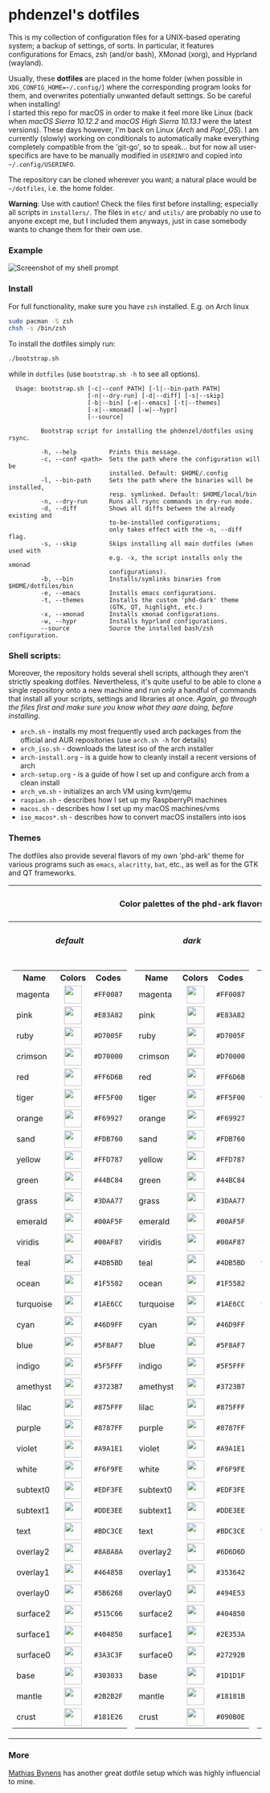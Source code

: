 # phdenzel's dotfiles

This is my collection of configuration files for a UNIX-based
operating system; a backup of settings, of sorts. In particular, it
features configurations for Emacs, zsh (and/or bash), XMonad (xorg),
and Hyprland (wayland).

Usually, these **dotfiles** are placed in the home folder (when
possible in `XDG_CONFIG_HOME=~/.config/`) where the corresponding
program looks for them, and overwrites potentially unwanted default
settings. So be careful when installing!  
I started this repo for macOS in order to make it feel more like Linux
(back when *macOS Sierra 10.12.2* and *macOS High Sierra 10.13.1* were
the latest versions). These days however, I'm back on Linux (*Arch*
and *Pop!_OS*). I am currently (slowly) working on conditionals to
automatically make everything completely compatible from the 'git-go',
so to speak... but for now all user-specifics are have to be manually
modified in `USERINFO` and copied into `~/.config/USERINFO`.

The repository can be cloned wherever you want; a natural place would
be `~/dotfiles`, i.e. the home folder.

**Warning**: Use with caution! Check the files first before
installing; especially all scripts in `installers/`.  The files in
`etc/` and `utils/` are probably no use to anyone except me, but I
included them anyways, just in case somebody wants to change them for
their own use.

### Example
![Screenshot of my shell prompt](imgs/screenshot.png)
  
### Install

For full functionality, make sure you have `zsh` installed. E.g. on Arch linux

```bash
sudo pacman -S zsh
chsh -s /bin/zsh
```

To install the dotfiles simply run:

```bash
./bootstrap.sh
```
while in `dotfiles` (use `bootstrap.sh -h` to see all options).

```
  Usage: bootstrap.sh [-c|--conf PATH] [-l|--bin-path PATH]
                      [-n|--dry-run] [-d|--diff] [-s|--skip]
                      [-b|--bin] [-e|--emacs] [-t|--themes]
                      [-x|--xmonad] [-w|--hypr]
                      [--source]

         Bootstrap script for installing the phdenzel/dotfiles using rsync.

         -h, --help         Prints this message.
         -c, --conf <path>  Sets the path where the configuration will be
                            installed. Default: $HOME/.config
         -l, --bin-path     Sets the path where the binaries will be installed,
                            resp. symlinked. Default: $HOME/local/bin
         -n, --dry-run      Runs all rsync commands in dry-run mode.
         -d, --diff         Shows all diffs between the already existing and
                            to-be-installed configurations;
                            only takes effect with the -n, --diff flag.
         -s, --skip         Skips installing all main dotfiles (when used with
                            e.g. -x, the script installs only the xmonad
                            configurations).
         -b, --bin          Installs/symlinks binaries from $HOME/dotfiles/bin
         -e, --emacs        Installs emacs configurations.
         -t, --themes       Installs the custom 'phd-dark' theme
                            (GTK, QT, highlight, etc.)
         -x, --xmonad       Installs xmonad configurations.
         -w, --hypr         Installs hyprland configurations.
         --source           Source the installed bash/zsh configuration.
```


### Shell scripts:
Moreover, the repository holds several shell scripts, although they
aren't strictly speaking dotfiles. Nevertheless, it's quite useful to
be able to clone a single repository onto a new machine and run only a
handful of commands that install all your scripts, settings and
libraries at once.  *Again, go through the files first and make sure
you know what they aare doing, before installing*.

* `arch.sh` - installs my most frequently used arch packages from the
  official and AUR repositories (use `arch.sh -h` for details)
* `arch_iso.sh` - downloads the latest iso of the arch installer
* `arch-install.org` - is a guide how to cleanly install a recent
  versions of arch
* `arch-setup.org` - is a guide of how I set up and configure arch
  from a clean install
* `arch_vm.sh` - initializes an arch VM using kvm/qemu
* `raspian.sh` - describes how I set up my RaspberryPi machines
* `macos.sh` - describes how I set up my macOS machines/vms
* `iso_macos*.sh` - describes how to convert macOS installers into
  isos
  
### Themes

The dotfiles also provide several flavors of my own 'phd-ark' theme
for various programs such as `emacs`, `alacritty`, `bat`, etc., as
well as for the GTK and QT frameworks.

<table>
    <th colspan="3" align="center"><h4>Color palettes of the phd-ark flavors</h4></th>
    <tr>
        <th><h5>default</h5></th>
        <th><h5>dark</h5></th>
        <th><h5>light</h5></th>
    </tr>
    <tr>
        <td><table>
            <tr>
                <th>Name</th>
                <th>Colors</th>
                <th>Codes</th>
            </tr>
            <tr>
                <td>magenta</td>
                <td align="center">
                    <img src="./imgs/palettes/phd-ark-default/magenta.png" height="35" width="35"/>
                </td>
                <td><code>#FF0087</code></td>
            </tr>
            <tr>
                <td>pink</td>
                <td align="center">
                    <img src="./imgs/palettes/phd-ark-default/pink.png" height="35" width="35"/>
                </td>
                <td><code>#E83A82</code></td>
            </tr>
            <tr>
                <td>ruby</td>
                <td align="center">
                    <img src="./imgs/palettes/phd-ark-default/ruby.png" height="35" width="35"/>
                </td>
                <td><code>#D7005F</code></td>
            </tr>
            <tr>
                <td>crimson</td>
                <td align="center">
                    <img src="./imgs/palettes/phd-ark-default/crimson.png" height="35" width="35"/>
                </td>
                <td><code>#D70000</code></td>
            </tr>
            <tr>
                <td>red</td>
                <td align="center">
                    <img src="./imgs/palettes/phd-ark-default/red.png" height="35" width="35"/>
                </td>
                <td><code>#FF6D6B</code></td>
            </tr>
            <tr>
                <td>tiger</td>
                <td align="center">
                    <img src="./imgs/palettes/phd-ark-default/tiger.png" height="35" width="35"/>
                </td>
                <td><code>#FF5F00</code></td>
            </tr>
            <tr>
                <td>orange</td>
                <td align="center">
                    <img src="./imgs/palettes/phd-ark-default/orange.png" height="35" width="35"/>
                </td>
                <td><code>#F69927</code></td>
            </tr>
            <tr>
                <td>sand</td>
                <td align="center">
                    <img src="./imgs/palettes/phd-ark-default/sand.png" height="35" width="35"/>
                </td>
                <td><code>#FDB760</code></td>
            </tr>
            <tr>
                <td>yellow</td>
                <td align="center">
                    <img src="./imgs/palettes/phd-ark-default/yellow.png" height="35" width="35"/>
                </td>
                <td><code>#FFD787</code></td>
            </tr>
            <tr>
                <td>green</td>
                <td align="center">
                    <img src="./imgs/palettes/phd-ark-default/green.png" height="35" width="35"/>
                </td>
                <td><code>#44BC84</code></td>
            </tr>
            <tr>
                <td>grass</td>
                <td align="center">
                    <img src="./imgs/palettes/phd-ark-default/grass.png" height="35" width="35"/>
                </td>
                <td><code>#3DAA77</code></td>
            </tr>
            <tr>
                <td>emerald</td>
                <td align="center">
                    <img src="./imgs/palettes/phd-ark-default/emerald.png" height="35" width="35"/>
                </td>
                <td><code>#00AF5F</code></td>
            </tr>
            <tr>
                <td>viridis</td>
                <td align="center">
                    <img src="./imgs/palettes/phd-ark-default/viridis.png" height="35" width="35"/>
                </td>
                <td><code>#00AF87</code></td>
            </tr>
            <tr>
                <td>teal</td>
                <td align="center">
                    <img src="./imgs/palettes/phd-ark-default/teal.png" height="35" width="35"/>
                </td>
                <td><code>#4DB5BD</code></td>
            </tr>
            <tr>
                <td>ocean</td>
                <td align="center">
                    <img src="./imgs/palettes/phd-ark-default/ocean.png" height="35" width="35"/>
                </td>
                <td><code>#1F5582</code></td>
            </tr>
            <tr>
                <td>turquoise</td>
                <td align="center">
                    <img src="./imgs/palettes/phd-ark-default/turquoise.png" height="35" width="35"/>
                </td>
                <td><code>#1AE6CC</code></td>
            </tr>
            <tr>
                <td>cyan</td>
                <td align="center">
                    <img src="./imgs/palettes/phd-ark-default/cyan.png" height="35" width="35"/>
                </td>
                <td><code>#46D9FF</code></td>
            </tr>
            <tr>
                <td>blue</td>
                <td align="center">
                    <img src="./imgs/palettes/phd-ark-default/blue.png" height="35" width="35"/>
                </td>
                <td><code>#5F8AF7</code></td>
            </tr>
            <tr>
                <td>indigo</td>
                <td align="center">
                    <img src="./imgs/palettes/phd-ark-default/indigo.png" height="35" width="35"/>
                </td>
                <td><code>#5F5FFF</code></td>
            </tr>
            <tr>
                <td>amethyst</td>
                <td align="center">
                    <img src="./imgs/palettes/phd-ark-default/amethyst.png" height="35" width="35"/>
                </td>
                <td><code>#3723B7</code></td>
            </tr>
            <tr>
                <td>lilac</td>
                <td align="center">
                    <img src="./imgs/palettes/phd-ark-default/lilac.png" height="35" width="35"/>
                </td>
                <td><code>#875FFF</code></td>
            </tr>
            <tr>
                <td>purple</td>
                <td align="center">
                    <img src="./imgs/palettes/phd-ark-default/purple.png" height="35" width="35"/>
                </td>
                <td><code>#8787FF</code></td>
            </tr>
            <tr>
                <td>violet</td>
                <td align="center">
                    <img src="./imgs/palettes/phd-ark-default/violet.png" height="35" width="35"/>
                </td>
                <td><code>#A9A1E1</code></td>
            </tr>
            <tr>
                <td>white</td>
                <td align="center">
                    <img src="./imgs/palettes/phd-ark-default/white.png" height="35" width="35"/>
                </td>
                <td><code>#F6F9FE</code></td>
            </tr>
            <tr>
                <td>subtext0</td>
                <td align="center">
                    <img src="./imgs/palettes/phd-ark-default/subtext0.png" height="35" width="35"/>
                </td>
                <td><code>#EDF3FE</code></td>
            </tr>
            <tr>
                <td>subtext1</td>
                <td align="center">
                    <img src="./imgs/palettes/phd-ark-default/subtext1.png" height="35" width="35"/>
                </td>
                <td><code>#DDE3EE</code></td>
            </tr>
            <tr>
                <td>text</td>
                <td align="center">
                    <img src="./imgs/palettes/phd-ark-default/text.png" height="35" width="35"/>
                </td>
                <td><code>#BDC3CE</code></td>
            </tr>
            <tr>
                <td>overlay2</td>
                <td align="center">
                    <img src="./imgs/palettes/phd-ark-default/overlay2.png" height="35" width="35"/>
                </td>
                <td><code>#8A8A8A</code></td>
            </tr>
            <tr>
                <td>overlay1</td>
                <td align="center">
                    <img src="./imgs/palettes/phd-ark-default/overlay1.png" height="35" width="35"/>
                </td>
                <td><code>#464858</code></td>
            </tr>
            <tr>
                <td>overlay0</td>
                <td align="center">
                    <img src="./imgs/palettes/phd-ark-default/overlay0.png" height="35" width="35"/>
                </td>
                <td><code>#5B6268</code></td>
            </tr>
            <tr>
                <td>surface2</td>
                <td align="center">
                    <img src="./imgs/palettes/phd-ark-default/surface2.png" height="35" width="35"/>
                </td>
                <td><code>#515C66</code></td>
            </tr>
            <tr>
                <td>surface1</td>
                <td align="center">
                    <img src="./imgs/palettes/phd-ark-default/surface1.png" height="35" width="35"/>
                </td>
                <td><code>#404850</code></td>
            </tr>
            <tr>
                <td>surface0</td>
                <td align="center">
                    <img src="./imgs/palettes/phd-ark-default/surface0.png" height="35" width="35"/>
                </td>
                <td><code>#3A3C3F</code></td>
            </tr>
            <tr>
                <td>base</td>
                <td align="center">
                    <img src="./imgs/palettes/phd-ark-default/base.png" height="35" width="35"/>
                </td>
                <td><code>#303033</code></td>
            </tr>
            <tr>
                <td>mantle</td>
                <td align="center">
                    <img src="./imgs/palettes/phd-ark-default/mantle.png" height="35" width="35"/>
                </td>
                <td><code>#2B2B2F</code></td>
            </tr>
            <tr>
                <td>crust</td>
                <td align="center">
                    <img src="./imgs/palettes/phd-ark-default/crust.png" height="35" width="35"/>
                </td>
                <td><code>#181E26</code></td>
            </tr>
        </table></td>
        <td><table>
            <tr>
                <th>Name</th>
                <th>Colors</th>
                <th>Codes</th>
            </tr>
            <tr>
                <td>magenta</td>
                <td align="center">
                    <img src="./imgs/palettes/phd-ark-dark/magenta.png" height="35" width="35"/>
                </td>
                <td><code>#FF0087</code></td>
            </tr>
            <tr>
                <td>pink</td>
                <td align="center">
                    <img src="./imgs/palettes/phd-ark-dark/pink.png" height="35" width="35"/>
                </td>
                <td><code>#E83A82</code></td>
            </tr>
            <tr>
                <td>ruby</td>
                <td align="center">
                    <img src="./imgs/palettes/phd-ark-dark/ruby.png" height="35" width="35"/>
                </td>
                <td><code>#D7005F</code></td>
            </tr>
            <tr>
                <td>crimson</td>
                <td align="center">
                    <img src="./imgs/palettes/phd-ark-dark/crimson.png" height="35" width="35"/>
                </td>
                <td><code>#D70000</code></td>
            </tr>
            <tr>
                <td>red</td>
                <td align="center">
                    <img src="./imgs/palettes/phd-ark-dark/red.png" height="35" width="35"/>
                </td>
                <td><code>#FF6D6B</code></td>
            </tr>
            <tr>
                <td>tiger</td>
                <td align="center">
                    <img src="./imgs/palettes/phd-ark-dark/tiger.png" height="35" width="35"/>
                </td>
                <td><code>#FF5F00</code></td>
            </tr>
            <tr>
                <td>orange</td>
                <td align="center">
                    <img src="./imgs/palettes/phd-ark-dark/orange.png" height="35" width="35"/>
                </td>
                <td><code>#F69927</code></td>
            </tr>
            <tr>
                <td>sand</td>
                <td align="center">
                    <img src="./imgs/palettes/phd-ark-dark/sand.png" height="35" width="35"/>
                </td>
                <td><code>#FDB760</code></td>
            </tr>
            <tr>
                <td>yellow</td>
                <td align="center">
                    <img src="./imgs/palettes/phd-ark-dark/yellow.png" height="35" width="35"/>
                </td>
                <td><code>#FFD787</code></td>
            </tr>
            <tr>
                <td>green</td>
                <td align="center">
                    <img src="./imgs/palettes/phd-ark-dark/green.png" height="35" width="35"/>
                </td>
                <td><code>#44BC84</code></td>
            </tr>
            <tr>
                <td>grass</td>
                <td align="center">
                    <img src="./imgs/palettes/phd-ark-dark/grass.png" height="35" width="35"/>
                </td>
                <td><code>#3DAA77</code></td>
            </tr>
            <tr>
                <td>emerald</td>
                <td align="center">
                    <img src="./imgs/palettes/phd-ark-dark/emerald.png" height="35" width="35"/>
                </td>
                <td><code>#00AF5F</code></td>
            </tr>
            <tr>
                <td>viridis</td>
                <td align="center">
                    <img src="./imgs/palettes/phd-ark-dark/viridis.png" height="35" width="35"/>
                </td>
                <td><code>#00AF87</code></td>
            </tr>
            <tr>
                <td>teal</td>
                <td align="center">
                    <img src="./imgs/palettes/phd-ark-dark/teal.png" height="35" width="35"/>
                </td>
                <td><code>#4DB5BD</code></td>
            </tr>
            <tr>
                <td>ocean</td>
                <td align="center">
                    <img src="./imgs/palettes/phd-ark-dark/ocean.png" height="35" width="35"/>
                </td>
                <td><code>#1F5582</code></td>
            </tr>
            <tr>
                <td>turquoise</td>
                <td align="center">
                    <img src="./imgs/palettes/phd-ark-dark/turquoise.png" height="35" width="35"/>
                </td>
                <td><code>#1AE6CC</code></td>
            </tr>
            <tr>
                <td>cyan</td>
                <td align="center">
                    <img src="./imgs/palettes/phd-ark-dark/cyan.png" height="35" width="35"/>
                </td>
                <td><code>#46D9FF</code></td>
            </tr>
            <tr>
                <td>blue</td>
                <td align="center">
                    <img src="./imgs/palettes/phd-ark-dark/blue.png" height="35" width="35"/>
                </td>
                <td><code>#5F8AF7</code></td>
            </tr>
            <tr>
                <td>indigo</td>
                <td align="center">
                    <img src="./imgs/palettes/phd-ark-dark/indigo.png" height="35" width="35"/>
                </td>
                <td><code>#5F5FFF</code></td>
            </tr>
            <tr>
                <td>amethyst</td>
                <td align="center">
                    <img src="./imgs/palettes/phd-ark-dark/amethyst.png" height="35" width="35"/>
                </td>
                <td><code>#3723B7</code></td>
            </tr>
            <tr>
                <td>lilac</td>
                <td align="center">
                    <img src="./imgs/palettes/phd-ark-dark/lilac.png" height="35" width="35"/>
                </td>
                <td><code>#875FFF</code></td>
            </tr>
            <tr>
                <td>purple</td>
                <td align="center">
                    <img src="./imgs/palettes/phd-ark-dark/purple.png" height="35" width="35"/>
                </td>
                <td><code>#8787FF</code></td>
            </tr>
            <tr>
                <td>violet</td>
                <td align="center">
                    <img src="./imgs/palettes/phd-ark-dark/violet.png" height="35" width="35"/>
                </td>
                <td><code>#A9A1E1</code></td>
            </tr>
            <tr>
                <td>white</td>
                <td align="center">
                    <img src="./imgs/palettes/phd-ark-dark/white.png" height="35" width="35"/>
                </td>
                <td><code>#F6F9FE</code></td>
            </tr>
            <tr>
                <td>subtext0</td>
                <td align="center">
                    <img src="./imgs/palettes/phd-ark-dark/subtext0.png" height="35" width="35"/>
                </td>
                <td><code>#EDF3FE</code></td>
            </tr>
            <tr>
                <td>subtext1</td>
                <td align="center">
                    <img src="./imgs/palettes/phd-ark-dark/subtext1.png" height="35" width="35"/>
                </td>
                <td><code>#DDE3EE</code></td>
            </tr>
            <tr>
                <td>text</td>
                <td align="center">
                    <img src="./imgs/palettes/phd-ark-dark/text.png" height="35" width="35"/>
                </td>
                <td><code>#BDC3CE</code></td>
            </tr>
            <tr>
                <td>overlay2</td>
                <td align="center">
                    <img src="./imgs/palettes/phd-ark-dark/overlay2.png" height="35" width="35"/>
                </td>
                <td><code>#6D6D6D</code></td>
            </tr>
            <tr>
                <td>overlay1</td>
                <td align="center">
                    <img src="./imgs/palettes/phd-ark-dark/overlay1.png" height="35" width="35"/>
                </td>
                <td><code>#353642</code></td>
            </tr>
            <tr>
                <td>overlay0</td>
                <td align="center">
                    <img src="./imgs/palettes/phd-ark-dark/overlay0.png" height="35" width="35"/>
                </td>
                <td><code>#494E53</code></td>
            </tr>
            <tr>
                <td>surface2</td>
                <td align="center">
                    <img src="./imgs/palettes/phd-ark-dark/surface2.png" height="35" width="35"/>
                </td>
                <td><code>#404850</code></td>
            </tr>
            <tr>
                <td>surface1</td>
                <td align="center">
                    <img src="./imgs/palettes/phd-ark-dark/surface1.png" height="35" width="35"/>
                </td>
                <td><code>#2E353A</code></td>
            </tr>
            <tr>
                <td>surface0</td>
                <td align="center">
                    <img src="./imgs/palettes/phd-ark-dark/surface0.png" height="35" width="35"/>
                </td>
                <td><code>#27292B</code></td>
            </tr>
            <tr>
                <td>base</td>
                <td align="center">
                    <img src="./imgs/palettes/phd-ark-dark/base.png" height="35" width="35"/>
                </td>
                <td><code>#1D1D1F</code></td>
            </tr>
            <tr>
                <td>mantle</td>
                <td align="center">
                    <img src="./imgs/palettes/phd-ark-dark/mantle.png" height="35" width="35"/>
                </td>
                <td><code>#18181B</code></td>
            </tr>
            <tr>
                <td>crust</td>
                <td align="center">
                    <img src="./imgs/palettes/phd-ark-dark/crust.png" height="35" width="35"/>
                </td>
                <td><code>#090B0E</code></td>
            </tr>
        </table></td>
        <td><table>
            <tr>
                <th>Name</th>
                <th>Colors</th>
                <th>Codes</th>
            </tr>
            <tr>
                <td>magenta</td>
                <td align="center">
                    <img src="./imgs/palettes/phd-ark-light/magenta.png" height="35" width="35"/>
                </td>
                <td><code>#FF0087</code></td>
            </tr>
            <tr>
                <td>pink</td>
                <td align="center">
                    <img src="./imgs/palettes/phd-ark-light/pink.png" height="35" width="35"/>
                </td>
                <td><code>#E83A82</code></td>
            </tr>
            <tr>
                <td>ruby</td>
                <td align="center">
                    <img src="./imgs/palettes/phd-ark-light/ruby.png" height="35" width="35"/>
                </td>
                <td><code>#D7005F</code></td>
            </tr>
            <tr>
                <td>crimson</td>
                <td align="center">
                    <img src="./imgs/palettes/phd-ark-light/crimson.png" height="35" width="35"/>
                </td>
                <td><code>#D70000</code></td>
            </tr>
            <tr>
                <td>red</td>
                <td align="center">
                    <img src="./imgs/palettes/phd-ark-light/red.png" height="35" width="35"/>
                </td>
                <td><code>#FF6D6B</code></td>
            </tr>
            <tr>
                <td>tiger</td>
                <td align="center">
                    <img src="./imgs/palettes/phd-ark-light/tiger.png" height="35" width="35"/>
                </td>
                <td><code>#FF5F00</code></td>
            </tr>
            <tr>
                <td>orange</td>
                <td align="center">
                    <img src="./imgs/palettes/phd-ark-light/orange.png" height="35" width="35"/>
                </td>
                <td><code>#F69927</code></td>
            </tr>
            <tr>
                <td>sand</td>
                <td align="center">
                    <img src="./imgs/palettes/phd-ark-light/sand.png" height="35" width="35"/>
                </td>
                <td><code>#FDB760</code></td>
            </tr>
            <tr>
                <td>yellow</td>
                <td align="center">
                    <img src="./imgs/palettes/phd-ark-light/yellow.png" height="35" width="35"/>
                </td>
                <td><code>#FFD787</code></td>
            </tr>
            <tr>
                <td>green</td>
                <td align="center">
                    <img src="./imgs/palettes/phd-ark-light/green.png" height="35" width="35"/>
                </td>
                <td><code>#44BC84</code></td>
            </tr>
            <tr>
                <td>grass</td>
                <td align="center">
                    <img src="./imgs/palettes/phd-ark-light/grass.png" height="35" width="35"/>
                </td>
                <td><code>#3DAA77</code></td>
            </tr>
            <tr>
                <td>emerald</td>
                <td align="center">
                    <img src="./imgs/palettes/phd-ark-light/emerald.png" height="35" width="35"/>
                </td>
                <td><code>#00AF5F</code></td>
            </tr>
            <tr>
                <td>viridis</td>
                <td align="center">
                    <img src="./imgs/palettes/phd-ark-light/viridis.png" height="35" width="35"/>
                </td>
                <td><code>#00AF87</code></td>
            </tr>
            <tr>
                <td>teal</td>
                <td align="center">
                    <img src="./imgs/palettes/phd-ark-light/teal.png" height="35" width="35"/>
                </td>
                <td><code>#4DB5BD</code></td>
            </tr>
            <tr>
                <td>ocean</td>
                <td align="center">
                    <img src="./imgs/palettes/phd-ark-light/ocean.png" height="35" width="35"/>
                </td>
                <td><code>#1F5582</code></td>
            </tr>
            <tr>
                <td>turquoise</td>
                <td align="center">
                    <img src="./imgs/palettes/phd-ark-light/turquoise.png" height="35" width="35"/>
                </td>
                <td><code>#1AE6CC</code></td>
            </tr>
            <tr>
                <td>cyan</td>
                <td align="center">
                    <img src="./imgs/palettes/phd-ark-light/cyan.png" height="35" width="35"/>
                </td>
                <td><code>#46D9FF</code></td>
            </tr>
            <tr>
                <td>blue</td>
                <td align="center">
                    <img src="./imgs/palettes/phd-ark-light/blue.png" height="35" width="35"/>
                </td>
                <td><code>#5F8AF7</code></td>
            </tr>
            <tr>
                <td>indigo</td>
                <td align="center">
                    <img src="./imgs/palettes/phd-ark-light/indigo.png" height="35" width="35"/>
                </td>
                <td><code>#5F5FFF</code></td>
            </tr>
            <tr>
                <td>amethyst</td>
                <td align="center">
                    <img src="./imgs/palettes/phd-ark-light/amethyst.png" height="35" width="35"/>
                </td>
                <td><code>#3723B7</code></td>
            </tr>
            <tr>
                <td>lilac</td>
                <td align="center">
                    <img src="./imgs/palettes/phd-ark-light/lilac.png" height="35" width="35"/>
                </td>
                <td><code>#875FFF</code></td>
            </tr>
            <tr>
                <td>purple</td>
                <td align="center">
                    <img src="./imgs/palettes/phd-ark-light/purple.png" height="35" width="35"/>
                </td>
                <td><code>#8787FF</code></td>
            </tr>
            <tr>
                <td>violet</td>
                <td align="center">
                    <img src="./imgs/palettes/phd-ark-light/violet.png" height="35" width="35"/>
                </td>
                <td><code>#A9A1E1</code></td>
            </tr>
            <tr>
                <td>white</td>
                <td align="center">
                    <img src="./imgs/palettes/phd-ark-light/white.png" height="35" width="35"/>
                </td>
                <td><code>#F6F9FE</code></td>
            </tr>
            <tr>
                <td>subtext0</td>
                <td align="center">
                    <img src="./imgs/palettes/phd-ark-light/subtext0.png" height="35" width="35"/>
                </td>
                <td><code>#303033</code></td>
            </tr>
            <tr>
                <td>subtext1</td>
                <td align="center">
                    <img src="./imgs/palettes/phd-ark-light/subtext1.png" height="35" width="35"/>
                </td>
                <td><code>#2B2B2F</code></td>
            </tr>
            <tr>
                <td>text</td>
                <td align="center">
                    <img src="./imgs/palettes/phd-ark-light/text.png" height="35" width="35"/>
                </td>
                <td><code>#181E26</code></td>
            </tr>
            <tr>
                <td>overlay2</td>
                <td align="center">
                    <img src="./imgs/palettes/phd-ark-light/overlay2.png" height="35" width="35"/>
                </td>
                <td><code>#5B6268</code></td>
            </tr>
            <tr>
                <td>overlay1</td>
                <td align="center">
                    <img src="./imgs/palettes/phd-ark-light/overlay1.png" height="35" width="35"/>
                </td>
                <td><code>#464858</code></td>
            </tr>
            <tr>
                <td>overlay0</td>
                <td align="center">
                    <img src="./imgs/palettes/phd-ark-light/overlay0.png" height="35" width="35"/>
                </td>
                <td><code>#8A8A8A</code></td>
            </tr>
            <tr>
                <td>surface2</td>
                <td align="center">
                    <img src="./imgs/palettes/phd-ark-light/surface2.png" height="35" width="35"/>
                </td>
                <td><code>#3A3C3F</code></td>
            </tr>
            <tr>
                <td>surface1</td>
                <td align="center">
                    <img src="./imgs/palettes/phd-ark-light/surface1.png" height="35" width="35"/>
                </td>
                <td><code>#404850</code></td>
            </tr>
            <tr>
                <td>surface0</td>
                <td align="center">
                    <img src="./imgs/palettes/phd-ark-light/surface0.png" height="35" width="35"/>
                </td>
                <td><code>#515C66</code></td>
            </tr>
            <tr>
                <td>base</td>
                <td align="center">
                    <img src="./imgs/palettes/phd-ark-light/base.png" height="35" width="35"/>
                </td>
                <td><code>#EDF3FE</code></td>
            </tr>
            <tr>
                <td>mantle</td>
                <td align="center">
                    <img src="./imgs/palettes/phd-ark-light/mantle.png" height="35" width="35"/>
                </td>
                <td><code>#DDE3EE</code></td>
            </tr>
            <tr>
                <td>crust</td>
                <td align="center">
                    <img src="./imgs/palettes/phd-ark-light/crust.png" height="35" width="35"/>
                </td>
                <td><code>#BDC3CE</code></td>
            </tr>
        </table></td>
    </tr>
</table>


### More
[Mathias Bynens](https://github.com/mathiasbynens/dotfiles) has another great dotfile setup which was highly influencial to mine.
